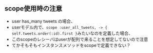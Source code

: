 ## scope使用時の注意
- user has_many tweets の場合、
- userモデル内で、`scope :user_all_tweets, -> { self.tweets.order(:id).first }`みたいなのを定義した場合、
- このscopeのレシーバはuserが配列で来ることを想定してないので注意
- てかそもそもインスタンスメソッドをscopeで定義できない？
